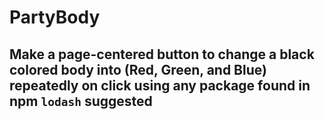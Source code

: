 # PartyBody

## Make a page-centered button to change a black colored body into (Red, Green, and Blue) repeatedly on click using any package found in npm ```lodash``` suggested
